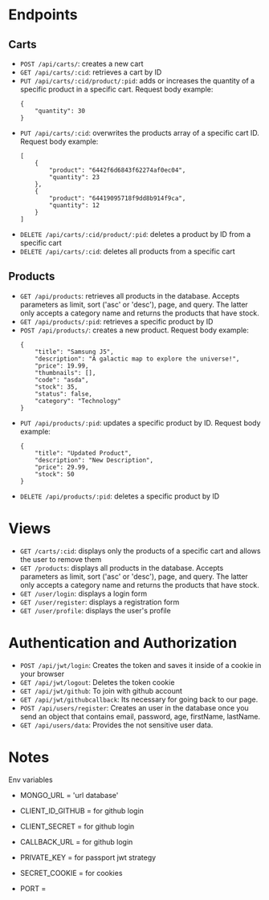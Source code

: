 # Endpoints

## Carts
- `POST /api/carts/`: creates a new cart
- `GET /api/carts/:cid`: retrieves a cart by ID
- `PUT /api/carts/:cid/product/:pid`: adds or increases the quantity of a specific product in a specific cart. Request body example:
    ```
    {
        "quantity": 30
    }
    ```
- `PUT /api/carts/:cid`: overwrites the products array of a specific cart ID. Request body example:
    ```
    [
        {
            "product": "6442f6d6843f62274af0ec04",
            "quantity": 23
        },
        {
            "product": "64419095718f9dd8b914f9ca",
            "quantity": 12
        }
    ]
    ```
- `DELETE /api/carts/:cid/product/:pid`: deletes a product by ID from a specific cart
- `DELETE /api/carts/:cid`: deletes all products from a specific cart

## Products
- `GET /api/products`: retrieves all products in the database. Accepts parameters as limit, sort ('asc' or 'desc'), page, and query. The latter only accepts a category name and returns the products that have stock.
- `GET /api/products/:pid`: retrieves a specific product by ID
- `POST /api/products/`: creates a new product. Request body example:
    ```
    {
        "title": "Samsung J5",
        "description": "A galactic map to explore the universe!",
        "price": 19.99,
        "thumbnails": [],
        "code": "asda",
        "stock": 35,
        "status": false,
        "category": "Technology"
    }
    ```
- `PUT /api/products/:pid`: updates a specific product by ID. Request body example:
    ```
    {
        "title": "Updated Product",
        "description": "New Description",
        "price": 29.99,
        "stock": 50
    }
    ```
- `DELETE /api/products/:pid`: deletes a specific product by ID

# Views
- `GET /carts/:cid`: displays only the products of a specific cart and allows the user to remove them
- `GET /products`: displays all products in the database. Accepts parameters as limit, sort ('asc' or 'desc'), page, and query. The latter only accepts a category name and returns the products that have stock.
- `GET /user/login`: displays a login form
- `GET /user/register`: displays a registration form
- `GET /user/profile`: displays the user's profile

# Authentication and Authorization
- `POST /api/jwt/login`: Creates the token and saves it inside of a cookie in your browser
- `GET /api/jwt/logout`: Deletes the token cookie
- `GET /api/jwt/github`: To join with github account
- `GET /api/jwt/githubcallback`: Its necessary for going back to our page.
- `POST /api/users/register`: Creates an user in the database once you send an object that contains email, password, age, firstName, lastName.
- `GET /api/users/data`: Provides the not sensitive user data.



# Notes
Env variables
- MONGO_URL = 'url database'

- CLIENT_ID_GITHUB = for github login
- CLIENT_SECRET = for github login
- CALLBACK_URL = for github login
- PRIVATE_KEY = for passport jwt strategy
- SECRET_COOKIE = for cookies
- PORT = 